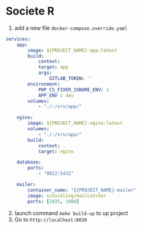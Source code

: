 Societe R
===

1. add a new file `docker-compose.override.yaml`
```yaml
services:
    app:
        image: ${PROJECT_NAME}-app:latest
        build:
            context: .
            target: app
            args:
                GITLAB_TOKEN: ''
        environment:
            PHP_CS_FIXER_IGNORE_ENV: 1
            APP_ENV : dev
        volumes:
            - "./:/srv/app/"

    nginx:
        image: ${PROJECT_NAME}-nginx:latest
        volumes:
            - "./:/srv/app/"
        build:
            context: .
            target: nginx

    database:
        ports:
            - "8022:5432"

    mailer:
        container_name: "${PROJECT_NAME}-mailer"
        image: schickling/mailcatcher
        ports: [1025, 1080]
```

2. launch command `make build-up` to up project
3. Go to `http://localhost:8020`